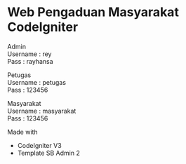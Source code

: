 # Web Pengaduan Masyarakat CodeIgniter

Admin\
Username : rey\
Pass : rayhansa

Petugas\
Username : petugas\
Pass : 123456

Masyarakat\
Username : masyarakat\
Pass : 123456

Made with
* CodeIgniter V3
* Template SB Admin 2



